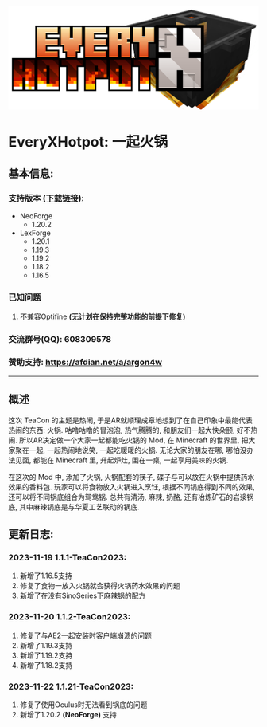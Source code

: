 ![logo](/src/main/resources/logo.png)
# EveryXHotpot: 一起火锅
## 基本信息:
### 支持版本 [(下载链接)](https://www.mcmod.cn/download/12735.html):
- NeoForge
  - 1.20.2
- LexForge
  - 1.20.1 
  - 1.19.3
  - 1.19.2
  - 1.18.2
  - 1.16.5
### 已知问题
1. 不兼容Optifine **(无计划在保持完整功能的前提下修复)**
### 交流群号(QQ): 608309578
### 赞助支持: https://afdian.net/a/argon4w
***
## 概述
这次 TeaCon 的主题是热闹, 于是AR就顺理成章地想到了在自己印象中最能代表热闹的东西: 火锅.
咕噜咕噜的冒泡泡, 热气腾腾的, 和朋友们一起大快朵颐, 好不热闹.
所以AR决定做一个大家一起都能吃火锅的 Mod, 在 Minecraft 的世界里, 把大家聚在一起, 一起热闹地说笑, 一起吃暖暖的火锅.
无论大家的朋友在哪, 哪怕没办法见面, 都能在 Minecraft 里, 升起炉灶, 围在一桌, 一起享用美味的火锅.

在这次的 Mod 中, 添加了火锅, 火锅配套的筷子, 碟子与可以放在火锅中提供药水效果的香料包.
玩家可以将食物放入火锅进入烹饪, 根据不同锅底得到不同的效果, 还可以将不同锅底组合为鸳鸯锅.
总共有清汤, 麻辣, 奶酪, 还有冶炼矿石的岩浆锅底, 其中麻辣锅底是与华夏工艺联动的锅底.

## 更新日志:
### 2023-11-19 1.1.1-TeaCon2023:
1. 新增了1.16.5支持
2. 修复了食物一放入火锅就会获得火锅药水效果的问题
3. 新增了在没有SinoSeries下麻辣锅的配方
### 2023-11-20 1.1.2-TeaCon2023:
1. 修复了与AE2一起安装时客户端崩溃的问题
2. 新增了1.19.3支持
3. 新增了1.19.2支持
4. 新增了1.18.2支持
### 2023-11-22 1.1.21-TeaCon2023:
1. 修复了使用Oculus时无法看到锅底的问题
2. 新增了1.20.2 **(NeoForge)** 支持